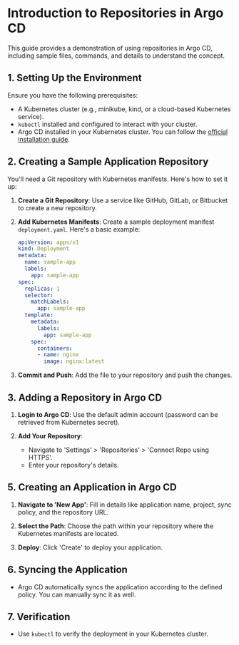 
# Introduction to Repositories in Argo CD

This guide provides a demonstration of using repositories in Argo CD, including sample files, commands, and details to understand the concept.

## 1. Setting Up the Environment
Ensure you have the following prerequisites:
- A Kubernetes cluster (e.g., minikube, kind, or a cloud-based Kubernetes service).
- `kubectl` installed and configured to interact with your cluster.
- Argo CD installed in your Kubernetes cluster. You can follow the [official installation guide](https://argo-cd.readthedocs.io/en/stable/getting_started/).

## 2. Creating a Sample Application Repository
You'll need a Git repository with Kubernetes manifests. Here's how to set it up:

1. **Create a Git Repository**: Use a service like GitHub, GitLab, or Bitbucket to create a new repository.

2. **Add Kubernetes Manifests**: Create a sample deployment manifest `deployment.yaml`. Here's a basic example:

   ```yaml
   apiVersion: apps/v1
   kind: Deployment
   metadata:
     name: sample-app
     labels:
       app: sample-app
   spec:
     replicas: 1
     selector:
       matchLabels:
         app: sample-app
     template:
       metadata:
         labels:
           app: sample-app
       spec:
         containers:
         - name: nginx
           image: nginx:latest
   ```

3. **Commit and Push**: Add the file to your repository and push the changes.


## 3. Adding a Repository in Argo CD
1. **Login to Argo CD**: Use the default admin account (password can be retrieved from Kubernetes secret).

2. **Add Your Repository**:
   - Navigate to 'Settings' > 'Repositories' > 'Connect Repo using HTTPS'.
   - Enter your repository's details.

## 5. Creating an Application in Argo CD
1. **Navigate to 'New App'**: Fill in details like application name, project, sync policy, and the repository URL.
   
2. **Select the Path**: Choose the path within your repository where the Kubernetes manifests are located.

3. **Deploy**: Click 'Create' to deploy your application.

## 6. Syncing the Application
- Argo CD automatically syncs the application according to the defined policy. You can manually sync it as well.

## 7. Verification
- Use `kubectl` to verify the deployment in your Kubernetes cluster.


